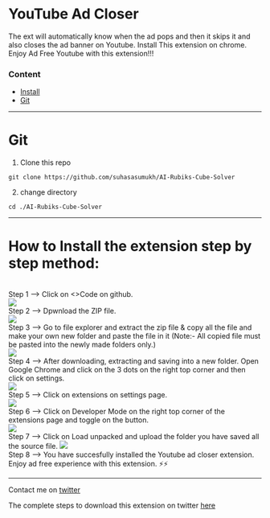 # YouTube Ad Closer
The ext will automatically know when the ad pops and then it skips it and also closes the ad banner on Youtube. Install This extension on chrome.
Enjoy Ad Free Youtube with this extension!!!

### Content
- [Install](#how-to-install-the-extension-step-by-step-method)
- [Git](#git)

<hr>
  
# Git

1) Clone this repo
   
```
git clone https://github.com/suhasasumukh/AI-Rubiks-Cube-Solver
```

2) change directory

```
cd ./AI-Rubiks-Cube-Solver
```

<hr>

# How to Install the extension step by step method:
<br>
Step 1 --> Click on <>Code on github.
<br>
<img src="https://raw.githubusercontent.com/suhasasumukh/Youtube-Ad-Closer/main/Steps%20to%20install/step1.png">
<br>
Step 2 --> Dpwnload the ZIP file.
<br>
<img src="https://raw.githubusercontent.com/suhasasumukh/Youtube-Ad-Closer/main/Steps%20to%20install/step2.png">
<br>
Step 3 --> Go to file explorer and extract the zip file & copy all the file and make your own new folder and paste the file in it (Note:- All copied file must be pasted into the newly made folders only.)
<br>
<img src="https://raw.githubusercontent.com/suhasasumukh/Youtube-Ad-Closer/main/Steps%20to%20install/step3.png">
<br>
Step 4 --> After downloading, extracting and saving into a new folder. Open Google Chrome and click on the 3 dots on the right top corner and then click on settings.
<br>
<img src="https://raw.githubusercontent.com/suhasasumukh/Youtube-Ad-Closer/main/Steps%20to%20install/step4.png">
<br>
Step 5 --> Click on extensions on settings page.
<br>
<img src="https://raw.githubusercontent.com/suhasasumukh/Youtube-Ad-Closer/main/Steps%20to%20install/step5.png">
<br>
Step 6 --> Click on Developer Mode on the right top corner of the extensions page and toggle on the button.
<br>
<img src="https://raw.githubusercontent.com/suhasasumukh/Youtube-Ad-Closer/main/Steps%20to%20install/step6.png">
<br>
Step 7 --> Click on Load unpacked and upload the folder you have saved all the source file.
<img src="https://raw.githubusercontent.com/suhasasumukh/Youtube-Ad-Closer/main/Steps%20to%20install/step7.png">
<br>
Step 8 --> You have succesfully installed the Youtube ad closer extension.
<br>
Enjoy ad free experience with this extension. ⚡⚡
<br>
<hr>
<p>Contact me on <a href="https://twitter.com/suhasasumukh">twitter</a></p>

<p>The complete steps to download this extension on twitter <a href="https://twitter.com/suhasasumukh/status/1716721589914574862">here</a></p>
